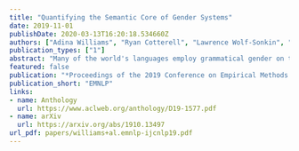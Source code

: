 ```yaml
---
title: "Quantifying the Semantic Core of Gender Systems"
date: 2019-11-01
publishDate: 2020-03-13T16:20:18.534660Z
authors: ["Adina Williams", "Ryan Cotterell", "Lawrence Wolf-Sonkin", "Damian Blasi", "Hanna Wallach"]
publication_types: ["1"]
abstract: "Many of the world's languages employ grammatical gender on the lexeme. For instance, in Spanish, house ''casa'' is feminine, whereas the word for paper ''papel'' is masculine. To a speaker of a genderless language, this categorization seems to exist with neither rhyme nor reason. But, is the association of nouns to gender classes truly arbitrary? In this work, we present the first large-scale investigation of the arbitrariness of gender assignment that uses canonical correlation analysis as a method for correlating the gender of inanimate nouns with their lexical semantic meaning. We find that the gender systems of 18 languages exhibit a significant correlation with an externally grounded definition of lexical semantics."
featured: false
publication: "*Proceedings of the 2019 Conference on Empirical Methods in Natural Language Processing and the 9th International Joint Conference on Natural Language Processing*"
publication_short: "EMNLP"
links:
- name: Anthology
  url: https://www.aclweb.org/anthology/D19-1577.pdf
- name: arXiv
  url: https://arxiv.org/abs/1910.13497
url_pdf: papers/williams+al.emnlp-ijcnlp19.pdf
---
```


